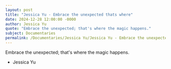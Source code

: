 ```yaml
---
layout: post
title: "Jessica Yu - Embrace the unexpected thats where"
date: 2024-12-28 12:00:00 -0000
author: Jessica Yu
quote: "Embrace the unexpected; that's where the magic happens."
subject: Documentaries
permalink: /Documentaries/Jessica Yu/Jessica Yu - Embrace the unexpected thats where
---
```


Embrace the unexpected; that's where the magic happens.

- Jessica Yu
